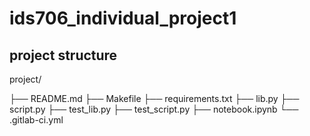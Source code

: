 # ids706_individual_project1

## project structure

project/

├── README.md
├── Makefile
├── requirements.txt
├── lib.py
├── script.py
├── test_lib.py
├── test_script.py
├── notebook.ipynb
└── .gitlab-ci.yml
